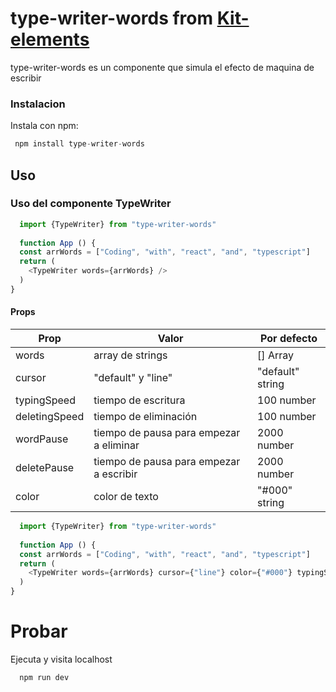 # type-writer-words from [Kit-elements]

type-writer-words es un componente que simula el efecto de maquina de escribir 

### Instalacion

Instala con npm: 

```js
 npm install type-writer-words
```

## Uso

### Uso del componente TypeWriter 


```js
  import {TypeWriter} from "type-writer-words"
  
  function App () {
  const arrWords = ["Coding", "with", "react", "and", "typescript"]
  return (
    <TypeWriter words={arrWords} />
  )
}

```

#### Props

| Prop | Valor | Por defecto|
| ------ | ------ |------|
| words | array de strings |[] Array|
| cursor | "default" y "line" |"default" string|
| typingSpeed | tiempo de escritura|100 number|
| deletingSpeed |  tiempo de eliminación | 100 number|
| wordPause | tiempo de pausa para empezar a eliminar |2000 number|
| deletePause | tiempo de pausa para empezar a escribir |2000 number|
| color | color de texto |"#000" string|


```js
  import {TypeWriter} from "type-writer-words"
  
  function App () {
  const arrWords = ["Coding", "with", "react", "and", "typescript"]
  return (
    <TypeWriter words={arrWords} cursor={"line"} color={"#000"} typingSpeed={200} deletingSpeed={200} wordPause={3000} deletePause={3000} />
  )
}
```

# Probar

Ejecuta y visita localhost

```js
  npm run dev
```

[Kit-elements]: <https://github.com/dariomvg/kit-elements>
